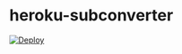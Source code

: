 # heroku-subconverter
[![Deploy](https://www.herokucdn.com/deploy/button.png)](https://heroku.com/deploy?template=https://github.com/rangeking/heroku-subconverter)
